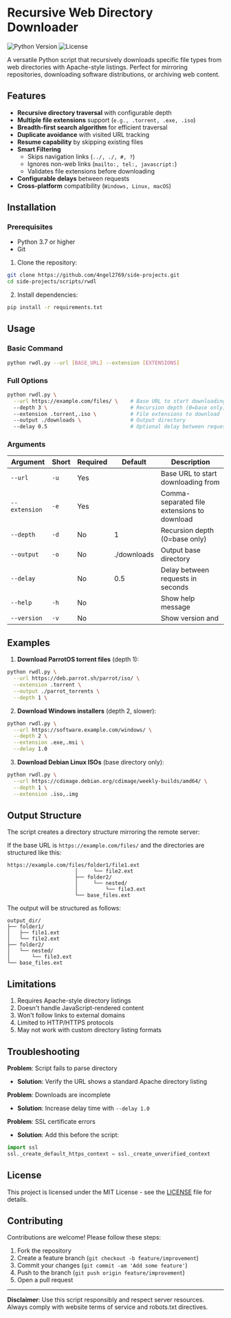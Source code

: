 # Recursive Web Directory Downloader

![Python Version](https://img.shields.io/badge/python-3.7%2B-blue)
![License](https://img.shields.io/badge/license-MIT-green)

A versatile Python script that recursively downloads specific file types from web directories with Apache-style listings. Perfect for mirroring repositories, downloading software distributions, or archiving web content.

## Features

- **Recursive directory traversal** with configurable depth
- **Multiple file extensions** support (`e.g., .torrent, .exe, .iso`)
- **Breadth-first search algorithm** for efficient traversal
- **Duplicate avoidance** with visited URL tracking
- **Resume capability** by skipping existing files
- **Smart Filtering**
    - Skips navigation links (`../, ./, #, ?`)
    - Ignores non-web links (`mailto:, tel:, javascript:`)
    - Validates file extensions before downloading
- **Configurable delays** between requests
- **Cross-platform** compatibility (`Windows, Linux, macOS`)

## Installation

### Prerequisites
- Python 3.7 or higher
- Git

1. Clone the repository:
```bash
git clone https://github.com/4ngel2769/side-projects.git
cd side-projects/scripts/rwdl
```

2. Install dependencies:
```bash
pip install -r requirements.txt
```

## Usage

### Basic Command
```bash
python rwdl.py --url [BASE_URL] --extension [EXTENSIONS]
```

### Full Options
```bash
python rwdl.py \
  --url https://example.com/files/ \    # Base URL to start downloading from
  --depth 3 \                           # Recursion depth (0=base only)
  --extension .torrent,.iso \           # File extensions to download
  --output ./downloads \                # Output directory
  --delay 0.5                           # Optional delay between requests
```

### Arguments

| Argument        | Short | Required | Default     | Description                                 |
|-----------------|-------|----------|-------------|---------------------------------------------|
| `--url`         | `-u`  | Yes      |             | Base URL to start downloading from          |
| `--extension`   | `-e`  | Yes      |             | Comma-separated file extensions to download |
| `--depth`       | `-d`  | No       | 1           | Recursion depth (0=base only)               |
| `--output`      | `-o`  | No       | ./downloads | Output base directory                       |
| `--delay`       |       | No       | 0.5         | Delay between requests in seconds           |
| `--help`        | `-h`  | No       |             | Show help message                           |
| `--version`     | `-v`  | No       |             | Show version and                            |

## Examples

1. **Download ParrotOS torrent files** (depth 1):
```bash
python rwdl.py \
  --url https://deb.parrot.sh/parrot/iso/ \
  --extension .torrent \
  --output ./parrot_torrents \
  --depth 1 \
```

2. **Download Windows installers** (depth 2, slower):
```bash
python rwdl.py \
  --url https://software.example.com/windows/ \
  --depth 2 \
  --extension .exe,.msi \
  --delay 1.0
```

3. **Download Debian Linux ISOs** (base directory only):
```bash
python rwdl.py \
  --url https://cdimage.debian.org/cdimage/weekly-builds/amd64/ \
  --depth 1 \
  --extension .iso,.img
```

## Output Structure

The script creates a directory structure mirroring the remote server:

If the base URL is `https://example.com/files/` and the directories are structured like this:
```plaintext
https://example.com/files/folder1/file1.ext
                      │     └── file2.ext
                      ├── folder2/
                      │     └── nested/
                      │         └── file3.ext
                      └── base_files.ext
```
The output will be structured as follows:
```
output_dir/
├── folder1/
│   ├── file1.ext
│   └── file2.ext
├── folder2/
│   └── nested/
│       └── file3.ext
└── base_files.ext
```

## Limitations

1. Requires Apache-style directory listings
2. Doesn't handle JavaScript-rendered content
3. Won't follow links to external domains
4. Limited to HTTP/HTTPS protocols
5. May not work with custom directory listing formats

## Troubleshooting

**Problem**: Script fails to parse directory
- **Solution**: Verify the URL shows a standard Apache directory listing

**Problem**: Downloads are incomplete
- **Solution**: Increase delay time with `--delay 1.0`

**Problem**: SSL certificate errors
- **Solution**: Add this before the script:
```python
import ssl
ssl._create_default_https_context = ssl._create_unverified_context
```

## License

This project is licensed under the MIT License - see the [LICENSE](LICENSE) file for details.

## Contributing

Contributions are welcome! Please follow these steps:
1. Fork the repository
2. Create a feature branch (`git checkout -b feature/improvement`)
3. Commit your changes (`git commit -am 'Add some feature'`)
4. Push to the branch (`git push origin feature/improvement`)
5. Open a pull request

---

**Disclaimer**: Use this script responsibly and respect server resources. Always comply with website terms of service and robots.txt directives.